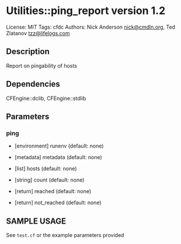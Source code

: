 # Utilities::ping_report version 1.2

License: MIT
Tags: cfdc
Authors: Nick Anderson <nick@cmdln.org>, Ted Zlatanov <tzz@lifelogs.com>

## Description
Report on pingability of hosts

## Dependencies
CFEngine::dclib, CFEngine::stdlib

## Parameters
### ping
* [environment] runenv (default: none)

* [metadata] metadata (default: none)

* [list] hosts (default: none)

* [string] count (default: none)

* [return] reached (default: none)

* [return] not_reached (default: none)


## SAMPLE USAGE
See `test.cf` or the example parameters provided

